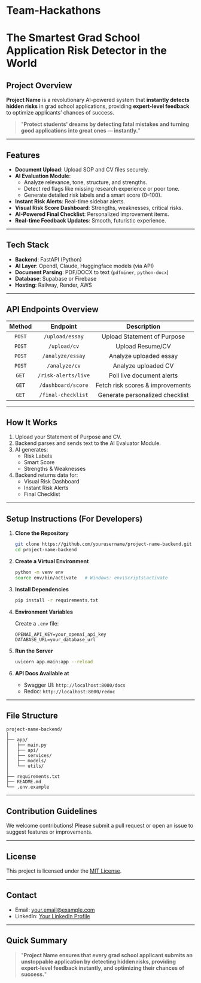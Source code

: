 # Team-Hackathons

# The Smartest Grad School Application Risk Detector in the World

## Project Overview

**Project Name** is a revolutionary AI-powered system that **instantly detects hidden risks** in grad school applications, providing **expert-level feedback** to optimize applicants’ chances of success.

> "**Protect students' dreams by detecting fatal mistakes and turning good applications into great ones — instantly.**"

---

## Features

- **Document Upload**: Upload SOP and CV files securely.
- **AI Evaluation Module**:
  - Analyze relevance, tone, structure, and strengths.
  - Detect red flags like missing research experience or poor tone.
  - Generate detailed risk labels and a smart score (0–100).
- **Instant Risk Alerts**: Real-time sidebar alerts.
- **Visual Risk Score Dashboard**: Strengths, weaknesses, critical risks.
- **AI-Powered Final Checklist**: Personalized improvement items.
- **Real-time Feedback Updates**: Smooth, futuristic experience.

---

## Tech Stack

- **Backend**: FastAPI (Python)
- **AI Layer**: OpendI, Claude, Huggingface models (via API)
- **Document Parsing**: PDF/DOCX to text (`pdfminer`, `python-docx`)
- **Database**: Supabase or Firebase
- **Hosting**: Railway, Render, AWS

---

## API Endpoints Overview

| Method | Endpoint | Description |
|:------:|:--------:|:-----------:|
| `POST` | `/upload/essay` | Upload Statement of Purpose |
| `POST` | `/upload/cv` | Upload Resume/CV |
| `POST` | `/analyze/essay` | Analyze uploaded essay |
| `POST` | `/analyze/cv` | Analyze uploaded CV |
| `GET`  | `/risk-alerts/live` | Poll live document alerts |
| `GET`  | `/dashboard/score` | Fetch risk scores & improvements |
| `GET`  | `/final-checklist` | Generate personalized checklist |

---

## How It Works

1. Upload your Statement of Purpose and CV.
2. Backend parses and sends text to the AI Evaluator Module.
3. AI generates:
   - Risk Labels
   - Smart Score
   - Strengths & Weaknesses
4. Backend returns data for:
   - Visual Risk Dashboard
   - Instant Risk Alerts
   - Final Checklist

---

## Setup Instructions (For Developers)

1. **Clone the Repository**
   ```bash
   git clone https://github.com/yourusername/project-name-backend.git
   cd project-name-backend
   ```

2. **Create a Virtual Environment**
   ```bash
   python -m venv env
   source env/bin/activate   # Windows: env\Scripts\activate
   ```

3. **Install Dependencies**
   ```bash
   pip install -r requirements.txt
   ```

4. **Environment Variables**
   
   Create a `.env` file:
   ```
   OPENAI_API_KEY=your_openai_api_key
   DATABASE_URL=your_database_url
   ```

5. **Run the Server**
   ```bash
   uvicorn app.main:app --reload
   ```

6. **API Docs Available at**
   - Swagger UI: `http://localhost:8000/docs`
   - Redoc: `http://localhost:8000/redoc`

---

## File Structure

```
project-name-backend/
│
├── app/
│   ├── main.py
│   ├── api/
│   ├── services/
│   ├── models/
│   └── utils/
│
├── requirements.txt
├── README.md
└── .env.example
```

---

## Contribution Guidelines

We welcome contributions! Please submit a pull request or open an issue to suggest features or improvements.

---

## License

This project is licensed under the [MIT License](LICENSE).

---

## Contact

- Email: [your.email@example.com](mailto:your.email@example.com)
- LinkedIn: [Your LinkedIn Profile](https://linkedin.com/in/yourprofile)

---

## Quick Summary

> "**Project Name ensures that every grad school applicant submits an unstoppable application by detecting hidden risks, providing expert-level feedback instantly, and optimizing their chances of success.**"
